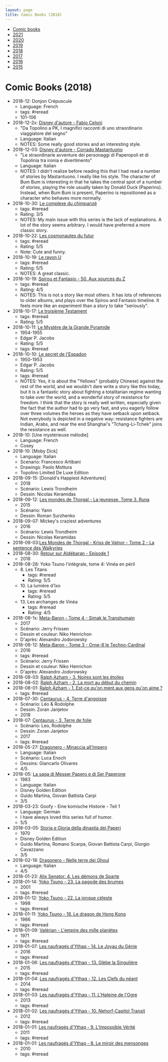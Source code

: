 ```yaml
---
layout: page
title: Comic Books (2018)
---
```


- [Comic books](../comic-books/)
- [2021](../comic-books-2021/)
- [2020](../comic-books-2020/)
- [2019](../comic-books-2019/)
- [2018](../comic-books-2018/)
- [2017](../comic-books-2017/)
- [2016](../comic-books-2016/)
- [2015](../comic-books-2015/)

# Comic Books (2018)

- 2018-12: Donjon Crépuscule
    - Language: French
    - tags: #reread
    - 101-106
- 2018-12-2x: [Disney d'autore - Fabio Celoni](https://www.amazon.com/Disney-dautore-Fabio-Celoni/dp/8852218858/)
    - "Da Topolino a PK, I magnifici racconti di uno straordinario viaggiatore del segno"
    - Language: Italian
    - NOTES: Some really good stories and an interesting style.
- 2018-12-03: [Disney d'autore - Corrado Mastantuono](https://www.amazon.com/Disney-dautore-Corrado-Mastantuono/dp/8852217258)
    - "Le straordinarie avventure dei personaggi di Paperopoli et di Topolinia tra ironia e divertimento"
    - Language: Italian
    - NOTES: I didn't realize before reading this that I had read a number of stories by Mastantuono. I really like his style. The character of Bum Bum is interesting in that he takes the central spot of a number of stories, playing the role usually taken by Donald Duck (Paperino). Instead, when Bum Bum is present, Paperino is repositioned as a character who behaves more normally.
- 2018-10-30: [Le complexe du chimpanzé](https://www.bedetheque.com/serie-15177-BD-Complexe-du-chimpanze.html)
    - tags: #reread
    - Rating: 3/5
    - NOTES: My main issue with this series is the lack of explanations. A lot of the story seems arbitrary. I would have preferred a more classic story.
- 2018-10-22: [Les cosmonautes du futur](https://www.bedetheque.com/BD-Cosmonautes-du-futur-Tome-1-1934.html)
    - tags: #reread
    - Rating: 5/5
    - Note: Cute and funny.
- 2018-10-19: [Le rayon U](https://www.bedetheque.com/BD-Rayon-U-27159.html)
    - tags: #reread
    - Rating: 5/5
    - NOTES: A great classic.
- 2018-10-19: [Spirou et Fantasio - 50. Aux sources du Z](https://www.bedetheque.com/BD-Spirou-et-Fantasio-Tome-50-Aux-sources-du-Z-79695.html)
    - tags: #reread
    - Rating: 4/5
    - NOTES: This is not a story like most others. It has lots of references to older albums, and plays over the Spirou and Fantasio timeline. It feels more like an experiment than a story to take "seriously".
- 2018-10-17: [Le troisième Testament](https://www.bedetheque.com/albums-23-BD-Troisieme-Testament.html)
    - tags: #reread
    - Rating: 5/5
- 2018-10-11: [Le Mystère de la Grande Pyramide](https://www.bedetheque.com/BD-Blake-et-Mortimer-Historique-Tome-3-7644.html)
    - 1954-1955
    - Edgar P. Jacobs
    - Rating: 5/5
    - tags: #reread
- 2018-10-10: [Le secret de l'Espadon](https://www.bedetheque.com/BD-Blake-et-Mortimer-Tome-1-Le-Secret-de-l-Espadon-T1-7652.html)
    - 1950-1953
    - Edgar P. Jacobs
    - Rating: 5/5
    - tags: #reread
    - NOTES: Yes, it is about the "Yellows" (probably Chinese) against the rest of the world, and we wouldn't dare write a story like this today, but it is a fantastic story about fighting a totalitarian regime wanting to take over the world, and a wonderful story of resistance for freedom. I think that the story is really well written, especially given the fact that the author had to go very fast, and you eagerly follow over three volumes the heroes as they have setback upon setback. Not everybody is depicted in a negative way: resistance fighters are Indian, Arabs, and near the end Shanghai's "Tchang-Li-Tchek" joins the resistance as well.
- 2018-10: [Une mystérieuse mélodie]
    - Language: French
    - Cosey
- 2018-10: [Moby Dick]
    - Language: Italian
    - Scenario: Francesco Artibani
    - Drawings: Paolo Mottura
    - Topolino Limited De Luxe Edition
- 2018-09-15: [Donald's Happiest Adventures]
    - 2018
    - Scénario: Lewis Trondheim
    - Dessin: Nicolas Keramidas
- 2018-09-12: [Les mondes de Thorgal - La jeunesse, Tome 3. Runa](https://www.bedetheque.com/BD-Thorgal-Les-mondes-de-La-Jeunesse-de-Thorgal-Tome-3-Runa-241654.html)
    - 2015
    - Scénario: Yann
    - Dessin: Roman Surzhenko
- 2018-09-07: Mickey's craziest adventures
    - 2016
    - Scénario: Lewis Trondheim
    - Dessin: Nicolas Keramidas
- 2018-09-03:[Les Mondes de Thorgal - Kriss de Valnor - Tome 2 - La sentence des Walkyries](https://www.bedetheque.com/BD-Thorgal-Les-mondes-de-Kriss-de-Valnor-Tome-2-La-sentence-des-Walkyries-156670.html)
- 2018-08-30: [Retour sur Aldébaran - Episode 1](https://www.bedetheque.com/BD-Retour-sur-Aldebaran-Tome-1-Episode-1-332186.html)
    - 2018
- 2018-08-28: Yoko Tsuno l'intégrale, tome 4: Vinéa en péril
    - 8\. Les Titans
        - tags: #reread
        - Rating: 5/5
    - 10\. La lumière d'Ixo
        - tags: #reread
        - Rating: 5/5
    - 13\. Les archanges de Vinéa
        - tags: #reread
        - Rating: 4/5
- 2018-08-1x: [Meta-Baron - Tome 4 - Simak le Transhumain](https://www.bedetheque.com/BD-Meta-Baron-Tome-4-Simak-le-Transhumain-298307.html)
    - 2017
    - Scénario: Jerry Frissen
    - Dessin et couleur: Niko Henrichon
    - D'après: Alexandro Jodorowsky
- 2018-08-12: [Meta-Baron - Tome 3 - Orne-8 le Techno-Cardinal](https://www.bedetheque.com/BD-Meta-Baron-Tome-3-Orne-8-le-Techno-Cardinal-289702.html)
    - 2016
    - tags: #reread
    - Scénario: Jerry Frissen
    - Dessin et couleur: Niko Henrichon
    - D'après: Alexandro Jodorowsky
- 2018-08-03: [Ralph Azham - 3. Noires sont les étoiles](https://www.bedetheque.com/BD-Ralph-Azham-Tome-3-Noires-sont-les-etoiles-160366.html)
- 2018-08-02: [Ralph Azham - 2. La mort au début du chemin](https://www.bedetheque.com/BD-Ralph-Azham-Tome-2-La-mort-au-debut-du-chemin-136487.html)
- 2018-08-01: [Ralph Azham - 1. Est-ce qu'on ment aux gens qu'on aime ?](https://www.bedetheque.com/BD-Ralph-Azham-Tome-1-Est-ce-qu-on-ment-aux-gens-qu-on-aime-122599.html)
    - tags: #reread
- 2018-07-30: [Centaurus - 4. Terre d'angoisse](https://www.bedetheque.com/BD-Centaurus-Tome-4-Terre-d-angoisse-335592.html)
    - Scénario: Léo & Rodolphe
    - Dessin: Zoran Janjetov
    - 2018
- 2018-07: [Centaurus - 3. Terre de folie](https://www.bedetheque.com/BD-Centaurus-Tome-3-Terre-de-folie-300530.html)
    - Scénario: Leo, Rodolphe
    - Dessin: Zoran Janjetov
    - 2017
    - tags: #reread
- 2018-05-27: [Dragonero - Minaccia all'Impero](http://shop.sergiobonelli.it/dragonero/2017/08/21/libro/dragonero-minaccia-all-impero-1001525/)
    - Language: Italian
    - Scénario: Luca Enoch
    - Dessins: Giancarlo Olivares
    - 4/5
- 2018-05: [La saga di Messer Papero e di Ser Paperone](http://it.paperpedia.wikia.com/wiki/Saga_di_Messer_Papero_e_di_Ser_Paperone)
    - 1983
    - Language: Italian
    - Disney Golden Edition
    - Guido Martina, Giovan Battista Carpi
    - 3/5
- 2018-03-23: Goofy - Eine komische Historie - Teil 1
    - Language: German
    - I have always loved this series full of humor.
    - 5/5
- 2018-03-05: [Storia e Gloria della dinastia dei Paperi](https://it.wikipedia.org/wiki/Storia_e_gloria_della_dinastia_dei_paperi)
    - 1970
    - Disney Golden Edition
    - Guido Martina, Romano Scarpa, Giovan Battista Carpi, Giorgio Cavazzano
    - 3/5
- 2018-02-18: [Dragonero - Nelle terre dei Ghoul](http://shop.sergiobonelli.it/libro/libri/41223/dragonero-nelle-terre-dei-ghoul.html)
    - Language: Italian
    - 4/5
- 2018-01-23: [Alix Senator: 4. Les démons de Sparte](https://www.bedetheque.com/BD-Alix-Senator-Tome-4-Les-Demons-de-Sparte-253345.html)
- 2018-01-14: [Yoko Tsuno - 23. La pagode des brumes](https://www.bedetheque.com/BD-Yoko-Tsuno-Tome-23-La-pagode-des-brumes-6009.html)
    - 2001
    - tags: #reread
- 2018-01-12: [Yoko Tsuno - 22. La jonque céleste](https://www.bedetheque.com/BD-Yoko-Tsuno-Tome-22-La-jonque-celeste-1344.html)
    - 1998
    - tags: #reread
- 2018-01-11: [Yoko Tsuno - 16. Le dragon de Hong Kong](https://www.bedetheque.com/BD-Yoko-Tsuno-Tome-16-Le-dragon-de-Hong-Kong-4642.html)
    - 1986
    - tags: #reread
- 2018-01-09: [Valérian - L'empire des mille planètes](https://www.bedetheque.com/BD-Valerian-Tome-2-L-empire-des-mille-planetes-2578.html)
    - 1971
    - tags: #reread
- 2018-01-07: [Les naufragés d'Ythaq - 14. Le Joyau du Génie](https://www.bedetheque.com/BD-Naufrages-d-Ythaq-Tome-14-Le-Joyau-du-Genie-293592.html)
    - 2016
    - tags: #reread
- 2018-01-06: [Les naufragés d'Ythaq - 13. Glèbe la Singulière](https://www.bedetheque.com/BD-Naufrages-d-Ythaq-Tome-13-Glebe-la-Singuliere-258181.html)
    - 2015
    - tags: #reread
- 2018-01-04: [Les naufragés d'Ythaq - 12. Les Clefs du néant](https://www.bedetheque.com/BD-Naufrages-d-Ythaq-Tome-12-Les-Clefs-du-neant-226732.html)
    - 2014
    - tags: #reread
- 2018-01-03: [Les naufragés d'Ythaq - 11. L'Haleine de l'Ogre](https://www.bedetheque.com/BD-Naufrages-d-Ythaq-Tome-11-L-Haleine-de-l-Ogre-197183.html)
    - 2013
    - tags: #reread
- 2018-01-02: [Les naufragés d'Ythaq - 10. Nehorf-Capitol Transit](https://www.bedetheque.com/BD-Naufrages-d-Ythaq-Tome-10-Nehorf-Capitol-Transit-171913.html)
    - 2012
    - tags: #reread
- 2018-01-01: [Les naufragés d'Ythaq - 9. L'Impossible Vérité](https://www.bedetheque.com/BD-Naufrages-d-Ythaq-Tome-9-L-Impossible-Verite-136859.html)
    - 2011
    - tags: #reread
- 2018-01-01: [Les naufragés d'Ythaq - 8. Le miroir des mensonges](https://www.bedetheque.com/BD-Naufrages-d-Ythaq-Tome-8-Le-miroir-des-mensonges-116943.html)
    - 2010
    - tags: #reread
